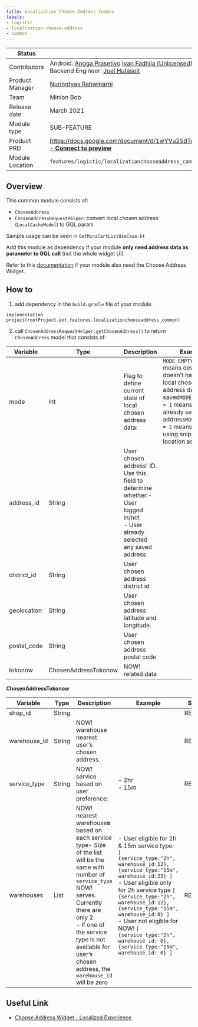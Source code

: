 ```yaml
---
title: Localization Choose Address Common
labels:
- logistic
- localization-choose-address
- common
---
```


<!--left header table-->
| **Status** | <!--start status:GREEN-->RELEASE<!--end status--> |
| --- | --- |
| Contributors | Android: [Angga Prasetiyo](https://tokopedia.atlassian.net/wiki/people/5c90710f9701df2d3a08e7c1?ref=confluence) [Ivan Fadhila (Unlicensed)](https://tokopedia.atlassian.net/wiki/people/5dd7516d58fc78100710fcea?ref=confluence) [Fakhira Devina](https://tokopedia.atlassian.net/wiki/people/61077e53b704b40068e80a8e?ref=confluence) [Felicia Widjaja](https://tokopedia.atlassian.net/wiki/people/5c90c19d196abe2e884c82ed?ref=confluence)  <br/>Backend Engineer: [Joel Hutasoit](https://tokopedia.atlassian.net/wiki/people/5cabff78faab36165eb9d1e7?ref=confluence) |
| Product Manager | [Nuringtyas Rahwinarni](https://tokopedia.atlassian.net/wiki/people/5f58b98ed2c77e0075ac9865?ref=confluence) |
| Team | Minion Bob |
| Release date | March 2021 |
| Module type | <!--start status:BLUE-->SUB-FEATURE<!--end status--> |
| Product PRD | [https://docs.google.com/document/d/1wYVu25dTo8YsQ7s3ws8gq37T85KWPuE9siNjkLtVoGU/edit#heading=h.rq438b6zh7yv - **Connect to preview**](https://docs.google.com/document/d/1wYVu25dTo8YsQ7s3ws8gq37T85KWPuE9siNjkLtVoGU/edit#heading=h.rq438b6zh7yv) |
| Module Location | `features/logistic/localizationchooseaddress_common` |

<!--toc-->

## Overview

This common module consists of:

- `ChosenAddress`
- `ChosenAddressRequestHelper`: convert local chosen address (`LocalCacheModel`) to GQL param

Sample usage can be seen in `GetMiniCartListUseCase.kt`

Add this module as dependency if your module **only need address data as parameter to GQL call** (not the whole widget UI). 

Refer to this [documentation](https://tokopedia.atlassian.net/wiki/spaces/PA/pages/1157243000/Choose+Address+Widget+-+Localized+Experience) if your module also need the Choose Address Widget.

## How to

1. add dependency in the `build.gradle` file of your module.



```
implementation project(rootProject.ext.features.localizationchooseaddress_common)
```

2. call `ChosenAddressRequestHelper.getChosenAddress()` to return `ChosenAddress` model that consists of:



| **Variable** | **Type** | **Description** | **Example** | **Status** |
| --- | --- | --- | --- | --- |
| mode | Int | Flag to define current state of local chosen address data: | `MODE_EMPTY = 0` means device doesn’t have any local chosen address data saved`MODE_ADDRESS = 1` means user already selected address`MODE_SNIPPET = 2` means user is using snippet location as address |  |
| address\_id | String | User chosen address' ID. Use this field to determine whether:- User logged in/not<br/>- User already selected any saved address<br/> |   | <!--start status:GREEN-->RELEASE<!--end status--> |
| district\_id | String | User chosen address district id |  |  |
| geolocation | String | User chosen address latitude and longitude.  |   | <!--start status:GREEN-->RELEASE<!--end status--> |
| postal\_code | String | User chosen address postal code |   | <!--start status:GREEN-->RELEASE<!--end status--> |
| tokonow | ChosenAddressTokonow | NOW! related data |  | <!--start status:GREEN-->RELEASE<!--end status--> |

**ChosenAddressTokonow**



| **Variable** | **Type** | **Description** | **Example** | **Status** |
| --- | --- | --- | --- | --- |
| shop\_id | String |   |   | <!--start status:GREEN-->RELEASE<!--end status--> |
| warehouse\_id | String | NOW! warehouse nearest user’s chosen address. |   | <!--start status:GREEN-->RELEASE<!--end status--> |
| service\_type | String | NOW! service based on user preference: | - 2hr<br/>- 15m<br/> | <!--start status:GREEN-->RELEASE<!--end status--> |
| warehouses | List<LocalWarehouseModel> | NOW! nearest warehouse**s** based on each service type- Size of the list will be the same with number of `service_type` NOW! serves. Currently there are only 2.<br/>- If one of the service type is not available for user’s chosen address, the `warehouse_id` will be zero<br/> | - User eligible for 2h & 15m service type: `[ {service_type:"2h", warehouse_id:12},{service_type:"15m", warehouse_id:23} ]`<br/>- User eligible only for 2h service type `[ {service_type:"2h", warehouse_id:12},{service_type:"15m", warehouse_id:0} ]`<br/>- User not eligible for NOW! `[ {service_type:"2h", warehouse_id: 0},{service_type:"15m", warehouse_id: 0} ]`<br/> | <!--start status:GREEN-->RELEASE<!--end status--> |

## Useful Link

- [Choose Address Widget - Localized Experience](https://tokopedia.atlassian.net/wiki/spaces/PA/pages/1157243000/Choose+Address+Widget+-+Localized+Experience)